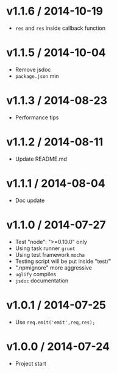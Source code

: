 v1.1.6 / 2014-10-19
==================

  * `res` and `res` inside callback function

v1.1.5 / 2014-10-04
==================

  * Remove jsdoc
  * `package.json` min

v1.1.3 / 2014-08-23
==================

  * Performance tips

v1.1.2 / 2014-08-11
==================

  * Update README.md

v1.1.1 / 2014-08-04
==================

  * Doc update

v1.1.0 / 2014-07-27
==================

  * Test "node": ">=0.10.0" only
  * Using task runner `grunt`
  * Using test framework `mocha`
  * Testing script will be put inside "test/"
  * ".npmignore" more aggressive
  * `uglify` compiles
  * `jsdoc` documentation

v1.0.1 / 2014-07-25
==================

  * Use `req.emit('emit',req,res);`

v1.0.0 / 2014-07-24
==================

  * Project start
